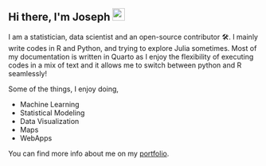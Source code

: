 ## Hi there, I'm Joseph <img src="https://media.giphy.com/media/hvRJCLFzcasrR4ia7z/giphy.gif" width="25">

I am a statistician, data scientist and an open-source contributor 🛠️. I mainly write codes in R and Python, and trying to explore Julia sometimes. Most of my documentation is written in Quarto as I enjoy the flexibility of executing codes in a mix of text and it allows me to switch between python and R seamlessly!

Some of the things, I enjoy doing,

- Machine Learning
- Statistical Modeling
- Data Visualization
- Maps
- WebApps

You can find more info about me on my [portfolio](https://joseph-data.quarto.pub/joseph-nyajuoga/about.html).




